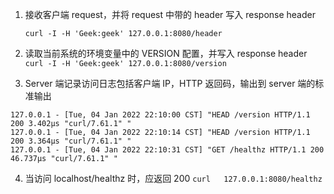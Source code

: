 1. 接收客户端 request，并将 request 中带的 header 写入 response header

    `curl -I -H 'Geek:geek' 127.0.0.1:8080/header`

2. 读取当前系统的环境变量中的 VERSION 配置，并写入 response header
   `curl -I -H 'Geek:geek' 127.0.0.1:8080/version`


3. Server 端记录访问日志包括客户端 IP，HTTP 返回码，输出到 server 端的标准输出

  ```
  127.0.0.1 - [Tue, 04 Jan 2022 22:10:00 CST] "HEAD /version HTTP/1.1 200 3.402µs "curl/7.61.1" "
  127.0.0.1 - [Tue, 04 Jan 2022 22:10:14 CST] "HEAD /version HTTP/1.1 200 3.364µs "curl/7.61.1" "
  127.0.0.1 - [Tue, 04 Jan 2022 22:10:31 CST] "GET /healthz HTTP/1.1 200 46.737µs "curl/7.61.1" "
  ```
  
4. 当访问 localhost/healthz 时，应返回 200
   `curl   127.0.0.1:8080/healthz`
